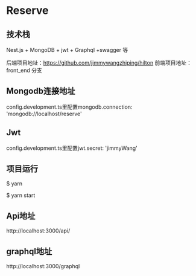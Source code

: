 # Reserve

## 技术栈

Nest.js + MongoDB + jwt + Graphql +swagger 等

后端项目地址：https://github.com/jimmywangzhiping/hilton
前端项目地址：front_end 分支

## Mongodb连接地址
config.development.ts里配置mongodb.connection: 'mongodb://localhost/reserve'

## Jwt
config.development.ts里配置jwt.secret: 'jimmyWang'

## 项目运行
$ yarn

$ yarn start

## Api地址
http://localhost:3000/api/

## graphql地址
http://localhost:3000/graphql

